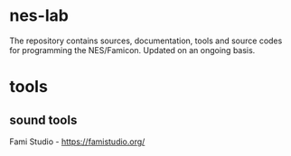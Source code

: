 # nes-lab

The repository contains sources, documentation, tools and source codes for programming the NES/Famicon. Updated on an ongoing basis.

# tools

## sound tools

Fami Studio - https://famistudio.org/
